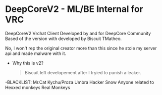 # DeepCoreV2 - ML/BE Internal for VRC
DeepCoreV2 Vrchat Client Developed by and for DeepCore Community
Based of the version with developed by Biscuit TMatheo.

No, I won't rep the original creator more than this since he stole my server api and made malware with it.

- Why this is v2?
  > Biscuit left developement after I tryied to punish a leaker.

-BLACKLIST:
Mr.Cat
Kychu/Proza
Umbra
Hacker
Snow
Anyone related to Hexxed monkeys
Real Monkeys



